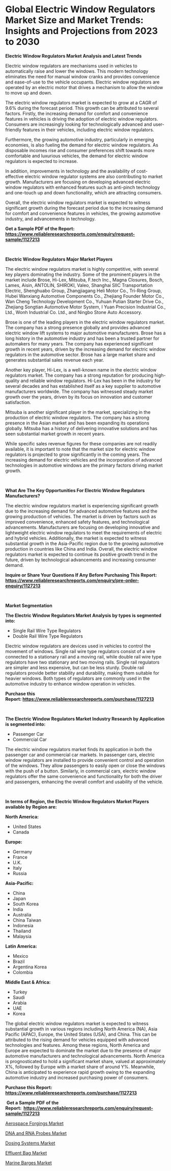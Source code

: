 <p><h1>Global Electric Window Regulators Market Size and Market Trends: Insights and Projections from 2023 to 2030</h1></p><p><strong>Electric Window Regulators Market Analysis and Latest Trends</strong></p>
<p><p>Electric window regulators are mechanisms used in vehicles to automatically raise and lower the windows. This modern technology eliminates the need for manual window cranks and provides convenience and ease-of-use to the vehicle occupants. Electric window regulators are operated by an electric motor that drives a mechanism to allow the window to move up and down.</p><p>The electric window regulators market is expected to grow at a CAGR of 9.6% during the forecast period. This growth can be attributed to several factors. Firstly, the increasing demand for comfort and convenience features in vehicles is driving the adoption of electric window regulators. Consumers are increasingly looking for technologically advanced and user-friendly features in their vehicles, including electric window regulators.</p><p>Furthermore, the growing automotive industry, particularly in emerging economies, is also fueling the demand for electric window regulators. As disposable incomes rise and consumer preferences shift towards more comfortable and luxurious vehicles, the demand for electric window regulators is expected to increase.</p><p>In addition, improvements in technology and the availability of cost-effective electric window regulator systems are also contributing to market growth. Manufacturers are focusing on developing advanced electric window regulators with enhanced features such as anti-pinch technology and one-touch up and down functionality, which are attracting consumers.</p><p>Overall, the electric window regulators market is expected to witness significant growth during the forecast period due to the increasing demand for comfort and convenience features in vehicles, the growing automotive industry, and advancements in technology.</p></p>
<p><strong>Get a Sample PDF of the Report:&nbsp; <a href="https://www.reliableresearchreports.com/enquiry/request-sample/1127213">https://www.reliableresearchreports.com/enquiry/request-sample/1127213</a></strong></p>
<p>&nbsp;</p>
<p><strong>Electric Window Regulators Major Market Players</strong></p>
<p><p>The electric window regulators market is highly competitive, with several key players dominating the industry. Some of the prominent players in the market include Brose, Hi-Lex, Mitsuba, F.tech Inc., Magna Closures, Bosch, Lames, Aisin, ANTOLIN, SHIROKI, Valeo, Shanghai SIIC Transportation Electric, Shenghuabo Group, Zhangjiagang Heli Motor Co., Tri-Ring Group, Hubei Wanxiang Automotive Components Co., Zhejiang Founder Motor Co., Wan Cheng Technology Development Co., Yuhuan Putian Starter Drive Co., Zhejiang Songtian Automotive Motor System, I Yuan Precision Industrial Co., Ltd., Wonh Industrial Co. Ltd., and Ningbo Stone Auto Accessory.</p><p>Brose is one of the leading players in the electric window regulators market. The company has a strong presence globally and provides advanced electric window lift systems to major automotive manufacturers. Brose has a long history in the automotive industry and has been a trusted partner for automakers for many years. The company has experienced significant growth in recent years, driven by the increasing demand for electric window regulators in the automotive sector. Brose has a large market share and generates substantial sales revenue each year.</p><p>Another key player, Hi-Lex, is a well-known name in the electric window regulators market. The company has a strong reputation for producing high-quality and reliable window regulators. Hi-Lex has been in the industry for several decades and has established itself as a key supplier to automotive manufacturers worldwide. The company has witnessed steady market growth over the years, driven by its focus on innovation and customer satisfaction.</p><p>Mitsuba is another significant player in the market, specializing in the production of electric window regulators. The company has a strong presence in the Asian market and has been expanding its operations globally. Mitsuba has a history of delivering innovative solutions and has seen substantial market growth in recent years.</p><p>While specific sales revenue figures for these companies are not readily available, it is important to note that the market size for electric window regulators is projected to grow significantly in the coming years. The increasing demand for electric vehicles and the incorporation of advanced technologies in automotive windows are the primary factors driving market growth.</p></p>
<p>&nbsp;</p>
<p><strong>What Are The Key Opportunities For Electric Window Regulators Manufacturers?</strong></p>
<p><p>The electric window regulators market is experiencing significant growth due to the increasing demand for advanced automotive features and the growing production of vehicles. The market is driven by factors such as improved convenience, enhanced safety features, and technological advancements. Manufacturers are focusing on developing innovative and lightweight electric window regulators to meet the requirements of electric and hybrid vehicles. Additionally, the market is expected to witness substantial growth in the Asia-Pacific region due to the growing automotive production in countries like China and India. Overall, the electric window regulators market is expected to continue its positive growth trend in the future, driven by technological advancements and increasing consumer demand.</p></p>
<p><strong>Inquire or Share Your Questions If Any Before Purchasing This Report: <a href="https://www.reliableresearchreports.com/enquiry/pre-order-enquiry/1127213">https://www.reliableresearchreports.com/enquiry/pre-order-enquiry/1127213</a></strong></p>
<p>&nbsp;</p>
<p><strong>Market Segmentation</strong></p>
<p><strong>The Electric Window Regulators Market Analysis by types is segmented into:</strong></p>
<p><ul><li>Single Rail Wire Type Regulators</li><li>Double Rail Wire Type Regulators</li></ul></p>
<p><p>Electric window regulators are devices used in vehicles to control the movement of windows. Single rail wire type regulators consist of a wire connected to a stationary rail and a moving rail, while double rail wire type regulators have two stationary and two moving rails. Single rail regulators are simpler and less expensive, but can be less sturdy. Double rail regulators provide better stability and durability, making them suitable for heavier windows. Both types of regulators are commonly used in the automotive industry to enhance window operation in vehicles.</p></p>
<p><strong>Purchase this Report:&nbsp;<a href="https://www.reliableresearchreports.com/purchase/1127213">https://www.reliableresearchreports.com/purchase/1127213</a></strong></p>
<p>&nbsp;</p>
<p><strong>The Electric Window Regulators Market Industry Research by Application is segmented into:</strong></p>
<p><ul><li>Passenger Car</li><li>Commercial Car</li></ul></p>
<p><p>The electric window regulators market finds its application in both the passenger car and commercial car markets. In passenger cars, electric window regulators are installed to provide convenient control and operation of the windows. They allow passengers to easily open or close the windows with the push of a button. Similarly, in commercial cars, electric window regulators offer the same convenience and functionality for both the driver and passengers, enhancing the overall comfort and usability of the vehicle.</p></p>
<p>&nbsp;</p>
<p><strong>In terms of Region, the Electric Window Regulators Market Players available by Region are:</strong></p>
<p>
    <p> <strong> North America: </strong>
        <ul>
            <li>United States</li>
            <li>Canada</li>
        </ul>
        </p> 
    <p> <strong> Europe: </strong>
        <ul>
            <li>Germany</li>
            <li>France</li>
            <li>U.K.</li>
            <li>Italy</li>
            <li>Russia</li>
        </ul>
        </p> 
    <p> <strong> Asia-Pacific: </strong>
        <ul>
            <li>China</li>
            <li>Japan</li>
            <li>South Korea</li>
            <li>India</li>
            <li>Australia</li>
            <li>China Taiwan</li>
            <li>Indonesia</li>
            <li>Thailand</li>
            <li>Malaysia</li>
        </ul>
        </p> 
    <p> <strong> Latin America: </strong>
        <ul>
            <li>Mexico</li>
            <li>Brazil</li>
            <li>Argentina Korea</li>
            <li>Colombia</li>
        </ul>
        </p> 
    <p> <strong> Middle East & Africa: </strong>
        <ul>
            <li>Turkey</li>
            <li>Saudi</li>
            <li>Arabia</li>
            <li>UAE</li>
            <li>Korea</li>
        </ul>
    </p>
    </p>
<p><p>The global electric window regulators market is expected to witness substantial growth in various regions including North America (NA), Asia Pacific (APAC), Europe, the United States (USA), and China. This can be attributed to the rising demand for vehicles equipped with advanced technologies and features. Among these regions, North America and Europe are expected to dominate the market due to the presence of major automotive manufacturers and technological advancements. North America is prognosticated to hold a significant market share, valued at approximately X%, followed by Europe with a market share of around Y%. Meanwhile, China is anticipated to experience rapid growth owing to the expanding automotive industry and increased purchasing power of consumers.</p></p>
<p><strong>Purchase this Report: <a href="https://www.reliableresearchreports.com/purchase/1127213">https://www.reliableresearchreports.com/purchase/1127213</a></strong></p>
<p>&nbsp;<strong>Get a Sample PDF of the Report:&nbsp;&nbsp;<a href="https://www.reliableresearchreports.com/enquiry/request-sample/1127213">https://www.reliableresearchreports.com/enquiry/request-sample/1127213</a></strong></p>
<p><strong></strong></p>
<p><p><a href="https://github.com/BryceTownsendr/Market-Research-Report-List-2/blob/main/aerospace-forgings-market.md">Aerospace Forgings Market</a></p><p><a href="https://www.linkedin.com/pulse/decoding-dna-rna-probes-market-deep-dive-latest-trends-qrxse/">DNA and RNA Probes Market</a></p><p><a href="https://medium.com/@azadyoi012547/dosing-systems-market-size-market-outlook-and-market-forecast-2023-to-2030-a12215178b93">Dosing Systems Market</a></p><p><a href="https://www.linkedin.com/pulse/effluent-bag-market-challenges-opportunities-growth-drivers-ulcye/">Effluent Bag Market</a></p><p><a href="https://github.com/ChiragRp1/Market-Research-Report-List-1/blob/main/marine-barges-market.md">Marine Barges Market</a></p></p>